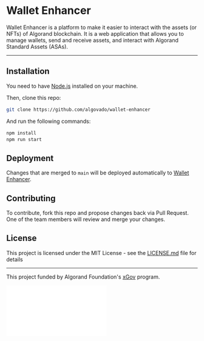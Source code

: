 # Wallet Enhancer

Wallet Enhancer is a platform to make it easier to interact with the assets (or NFTs) of Algorand blockchain.  It is a web application that allows you to manage wallets, send and receive assets, and interact with Algorand Standard Assets (ASAs).

----------

## Installation

You need to have [Node.js](https://nodejs.org/en/) installed on your machine.  

Then, clone this repo:

```bash
git clone https://github.com/algovado/wallet-enhancer
```

And run the following commands:

```bash
npm install
npm run start
```

## Deployment

Changes that are merged to `main` will be deployed automatically to [Wallet Enhancer](https://we.thurstober.com/).

## Contributing

To contribute, fork this repo and propose changes back via Pull Request.  One of the team members will review and merge your changes.  

## License

This project is licensed under the MIT License - see the [LICENSE.md](LICENSE.md) file for details

----------

This project funded by Algorand Foundation's [xGov](https://xgov.algorand.foundation) program.

![af](public\images\af_logo.svg)
